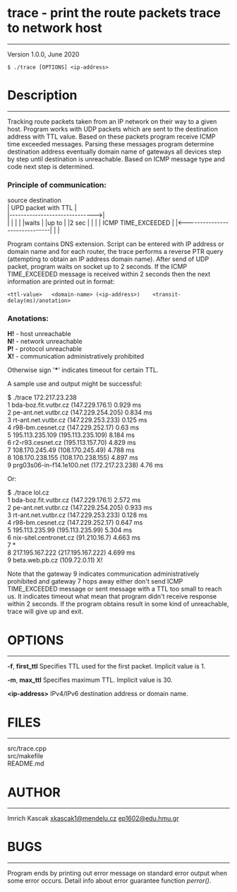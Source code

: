 # trace - print the route packets trace to network host

---

Version 1.0.0, June 2020

``
$ ./trace [OPTIONS] <ip-address>
``

# Description

---

Tracking route packets taken from an IP network on their way to a given host. Program works with UDP packets which are sent to the destination address with TTL value. Based on these packets program receive ICMP time exceeded messages. Parsing these messages program determine destination address eventually domain name of gateways all devices step by step until destination is unreachable. Based on ICMP message type and code next step is determined.

### Principle of communication:

source                       destination  
  |      UPD packet with TTL      |  
  |------------------------------>|  
  |                               |
  |                               |
  |waits                          |
  |up to                          |
  |2 sec                          |
  |                               |
  |      ICMP TIME_EXCEEDED       |
  |<------------------------------|
  |                               |

Program contains DNS extension. Script can be entered with IP address or domain name and for each router, the trace performs a reverse PTR query (attempting to obtain an IP address domain name). After send of UDP packet, program waits on socket up to 2 seconds. If the ICMP TIME_EXCEEDED message is received within 2 seconds then the next information are printed out in format:

``
<ttl-value>   <domain-name> (<ip-address>)    <transit-delay(ms)/anotation>
``

### Anotations:  
  **H!**  - host unreachable  
  **N!** - network unreachable  
  **P!** - protocol unreachable  
  **X!** - communication administratively prohibited  

Otherwise sign '**\***' indicates timeout for certain TTL.  

A sample use and output might be successful:  

  $ ./trace 172.217.23.238  
  1	bda-boz.fit.vutbr.cz (147.229.176.1)		0.929 ms  
  2	pe-ant.net.vutbr.cz (147.229.254.205)		0.834 ms  
  3	rt-ant.net.vutbr.cz (147.229.253.233)		0.125 ms  
  4	r98-bm.cesnet.cz (147.229.252.17)		0.63 ms  
  5	195.113.235.109 (195.113.235.109)		8.184 ms  
  6	r2-r93.cesnet.cz (195.113.157.70)		4.829 ms  
  7	108.170.245.49 (108.170.245.49)		4.788 ms  
  8	108.170.238.155 (108.170.238.155)		4.897 ms  
  9	prg03s06-in-f14.1e100.net (172.217.23.238)		4.76 ms  

Or:  

  $ ./trace lol.cz  
  1	bda-boz.fit.vutbr.cz (147.229.176.1)		2.572 ms  
  2	pe-ant.net.vutbr.cz (147.229.254.205)		0.933 ms  
  3	rt-ant.net.vutbr.cz (147.229.253.233)		0.128 ms  
  4	r98-bm.cesnet.cz (147.229.252.17)		0.647 ms  
  5	195.113.235.99 (195.113.235.99)		5.304 ms  
  6	nix-sitel.centronet.cz (91.210.16.7)		4.663 ms  
  7	*  
  8	217.195.167.222 (217.195.167.222)		4.699 ms  
  9	beta.web.pb.cz (109.72.0.11)		X!  

Note that the gateway 9 indicates communication administratively prohibited and gateway 7 hops away either don't send ICMP TIME_EXCEEDED message or sent message with a TTL too small to reach us. It indicates timeout what mean that program didn't receive response within 2 seconds. If the program obtains result in some kind of unreachable, trace will give up and exit.

# OPTIONS

---

**-f**, **first_ttl** Specifies TTL used for the first packet. Implicit value is 1.  

**-m**, **max_ttl** Specifies maximum TTL. Implicit value is 30.  

**\<ip-address\>** IPv4/IPv6 destination address or domain name.  

# FILES

---

src/trace.cpp  
src/makefile  
README.md  

# AUTHOR

---

Imrich Kascak
<xkascak1@mendelu.cz>
<ep1602@edu.hmu.gr>

# BUGS

---

Program ends by printing out error message on standard error output when some error occurs. Detail info about error guarantee function _perror()_.

